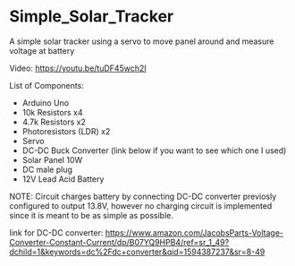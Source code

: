 # Simple_Solar_Tracker
A simple solar tracker using a servo to move panel around and measure voltage at battery

Video: https://youtu.be/tuDF45wch2I

List of Components:
- Arduino Uno
- 10k Resistors x4
- 4.7k Resistors x2
- Photoresistors (LDR) x2
- Servo
- DC-DC Buck Converter (link below if you want to see which one I used)
- Solar Panel 10W
- DC male plug
- 12V Lead Acid Battery


NOTE: Circuit charges battery by connecting DC-DC converter previosly configured to output 13.8V, however no charging circuit is implemented since it is meant to be as simple as possible.

link for DC-DC converter: https://www.amazon.com/JacobsParts-Voltage-Converter-Constant-Current/dp/B07YQ9HPB4/ref=sr_1_49?dchild=1&keywords=dc%2Fdc+converter&qid=1594387237&sr=8-49
